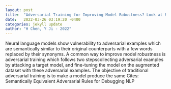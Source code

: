 ```yaml
---
layout: post
title:  "Adversarial Training for Improving Model Robustness? Look at Both Prediction and Interpretation"
date:   2022-03-26 03:19:20 -0400
categories: jekyll update
author: "H Chen, Y Ji - 2022"
---
```

Neural language models show vulnerability to adversarial examples which are semantically similar to their original counterparts with a few words replaced by their synonyms. A common way to improve model robustness is adversarial training which follows two stepscollecting adversarial examples by attacking a target model, and fine-tuning the model on the augmented dataset with these adversarial examples. The objective of traditional adversarial training is to make a model produce the same Cites: Semantically Equivalent Adversarial Rules for Debugging NLP